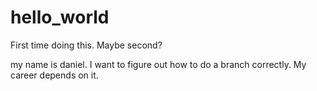 # hello_world
First time doing this. Maybe second?

my name is daniel. I want to figure out how to do a branch correctly. My career depends on it. 